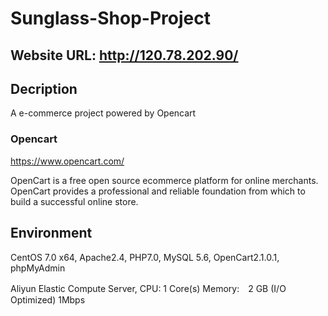 # Sunglass-Shop-Project

## Website URL: http://120.78.202.90/

## Decription
A e-commerce project powered by Opencart

### Opencart
https://www.opencart.com/

OpenCart is a free open source ecommerce platform for online merchants. OpenCart provides a professional and reliable foundation from which to build a successful online store.

## Environment
CentOS 7.0 x64, Apache2.4, PHP7.0, MySQL 5.6, OpenCart2.1.0.1, phpMyAdmin

Aliyun Elastic Compute Server, CPU: 1 Core(s) Memory:　2 GB (I/O Optimized) 1Mbps
